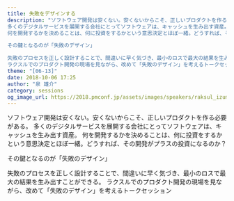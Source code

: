 ```yaml
---
title: 失敗をデザインする
description: "ソフトウェア開発は安くない。安くないからこそ、正しいプロダクトを作る必要がある。
多くのデジタルサービスを展開する会社にとってソフトウェアは、キャッシュを生み出す資産。
何を開発するかを決めることは、何に投資をするかという意思決定とほぼ一緒。どうすれば、その開発がプラスの投資になるのか？

その鍵となるのが「失敗のデザイン」

失敗のプロセスを正しく設計することで、間違いに早く気づき、最小のロスで最大の結果を生み出すことができる。
ラクスルでのプロダクト開発の現場を見ながら、改めて「失敗のデザイン」を考えるトークセッション"
theme: "[06-13]"
date: 2018-10-06 17:25
author: "泉 雄介"
category: sessions
og_image_url: https://2018.pmconf.jp/assets/images/speakers/raksul_izumi.jpg
---
```

ソフトウェア開発は安くない。安くないからこそ、正しいプロダクトを作る必要がある。
多くのデジタルサービスを展開する会社にとってソフトウェアは、キャッシュを生み出す資産。
何を開発するかを決めることは、何に投資をするかという意思決定とほぼ一緒。どうすれば、その開発がプラスの投資になるのか？

その鍵となるのが「失敗のデザイン」

失敗のプロセスを正しく設計することで、間違いに早く気づき、最小のロスで最大の結果を生み出すことができる。
ラクスルでのプロダクト開発の現場を見ながら、改めて「失敗のデザイン」を考えるトークセッション
